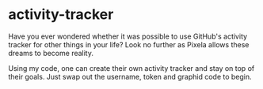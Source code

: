 # activity-tracker

Have you ever wondered whether it was possible to use GitHub's activity tracker for other things in your life? Look no further as Pixela allows these dreams to become reality. 

Using my code, one can create their own activity tracker and stay on top of their goals. Just swap out the username, token and graphid code to begin.
